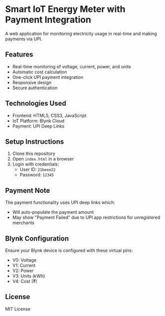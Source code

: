 # Smart IoT Energy Meter with Payment Integration

A web application for monitoring electricity usage in real-time and making payments via UPI.

## Features

- Real-time monitoring of voltage, current, power, and units
- Automatic cost calculation
- One-click UPI payment integration
- Responsive design
- Secure authentication

## Technologies Used

- Frontend: HTML5, CSS3, JavaScript
- IoT Platform: Blynk Cloud
- Payment: UPI Deep Links

## Setup Instructions

1. Clone this repository
2. Open `index.html` in a browser
3. Login with credentials:
   - User ID: `21beee22`
   - Password: `12345`

## Payment Note

The payment functionality uses UPI deep links which:
- Will auto-populate the payment amount
- May show "Payment Failed" due to UPI app restrictions for unregistered merchants

## Blynk Configuration

Ensure your Blynk device is configured with these virtual pins:
- V0: Voltage
- V1: Current
- V2: Power
- V3: Units (kWh)
- V4: Cost (₹)

## License

MIT License
